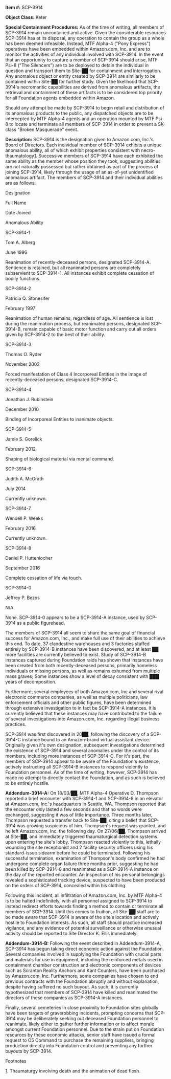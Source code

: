 **Item #:** SCP-3914

**Object Class:** Keter

**Special Containment Procedures:** As of the time of writing, all members of SCP-3914 remain uncontained and active. Given the considerable resources SCP-3914 has at its disposal, any operation to contain the group as a whole has been deemed infeasible. Instead, MTF Alpha-4 ("Pony Express") operatives have been embedded within Amazon.com, Inc. and are to monitor the activities of any individual involved with SCP-3914. In the event that an opportunity to capture a member of SCP-3914 should arise, MTF Psi-8 ("The Silencers") are to be deployed to detain the individual in question and transport them to Site-██ for containment and interrogation. Any anomalous object or entity created by SCP-3914 are similarly to be contained within Site-██ for further study. Given the likelihood that SCP-3914's necromantic capabilities are derived from anomalous artifacts, the retrieval and containment of these artifacts is to be considered top priority for all Foundation agents embedded within Amazon.

Should any attempt be made by SCP-3914 to begin retail and distribution of its anomalous products to the public, any dispatched objects are to be intercepted by MTF Alpha-4 agents and an operation mounted by MTF Psi-8 to locate and terminate all members of SCP-3914 in order to prevent a SK-class "Broken Masquerade" event.

**Description:** SCP-3914 is the designation given to Amazon.com, Inc.'s Board of Directors. Each individual member of SCP-3914 exhibits a unique anomalous ability, all of which exhibit properties consistent with necro-thaumatology[1](javascript:;). Successive members of SCP-3914 have each exhibited the same ability as the member whose position they took, suggesting abilities are not naturally possessed but rather obtained as part of the process of joining SCP-3914, likely through the usage of an as-of-yet unidentified anomalous artifact. The members of SCP-3914 and their individual abilities are as follows:

Designation

Full Name

Date Joined

Anomalous Ability

SCP-3914-1

Tom A. Alberg

June 1996

Reanimation of recently-deceased persons, designated SCP-3914-A. Sentience is retained, but all reanimated persons are completely subservient to SCP-3914-1. All instances exhibit complete cessation of bodily functions.

SCP-3914-2

Patricia Q. Stonesifer

February 1997

Reanimation of human remains, regardless of age. All sentience is lost during the reanimation process, but reanimated persons, designated SCP-3914-B, remain capable of basic motor function and carry out all orders given by SCP-3914-2 to the best of their ability.

SCP-3914-3

Thomas O. Ryder

November 2002

Forced manifestation of Class 4 Incorporeal Entities in the image of recently-deceased persons, designated SCP-3914-C.

SCP-3914-4

Jonathan J. Rubinstein

December 2010

Binding of Incorporeal Entities to inanimate objects.

SCP-3914-5

Jamie S. Gorelick

February 2012

Shaping of biological material via mental command.

SCP-3914-6

Judith A. McGrath

July 2014

Currently unknown.

SCP-3914-7

Wendell P. Weeks

February 2016

Currently unknown.

SCP-3914-8

Daniel P. Huttenlocher

September 2016

Complete cessation of life via touch.

SCP-3914-0

Jeffrey P. Bezos

N/A

None. SCP-3914-0 appears to be a SCP-3914-A instance, used by SCP-3914 as a public figurehead.

The members of SCP-3914 all seem to share the same goal of financial success for Amazon.com, Inc., and make full use of their abilities to achieve this end. To date, 37 clandestine warehouses and 3 factories staffed entirely by SCP-3914-B instances have been discovered, and at least ██ more facilities are currently believed to exist. Study of SCP-3914-B instances captured during Foundation raids has shown that instances have been created from both recently-deceased persons, primarily homeless individuals or missing persons, as well as remains exhumed from multiple mass graves; Some instances show a level of decay consistent with ███ years of decomposition.

Furthermore, several employees of both Amazon.com, Inc and several rival electronic commerce companies, as well as multiple politicians, law enforcement officials and other public figures, have been determined through extensive investigation to in fact be SCP-3914-A instances. It is currently believed that these instances may have contributed to the failure of several investigations into Amazon.com, Inc. regarding illegal business practices.

SCP-3914 was first discovered in 20██, following the discovery of a SCP-3914-C instance bound to an Amazon-brand virtual assistant device. Originally given it's own designation, subsequent investigations determined the existence of SCP-3914 and several anomalies under the control of its members, including more instances of SCP-3914-C. For it's part, the members of SCP-3914 appear to be aware of the Foundation's existence, actively instructing all SCP-3914-B instances to respond violently to Foundation personnel. As of the time of writing, however, SCP-3914 has made no attempt to directly contact the Foundation, and as such is believed to be entirely hostile.

**Addendum-3914-A:** On 18/03/██, MTF Alpha-4 Operative D. Thompson reported a brief encounter with SCP-3914-1 and SCP-3914-8 in an elevator at Amazon.com, Inc.'s headquarters in Seattle, WA. Thompson reported that the encounter only lasted a few seconds and that no words were exchanged, suggesting it was of little importance. Three months later, Thompson requested a transfer back to Site-██, citing a belief that SCP-3914 was growing suspicious of him. Thompson's request was granted, and he left Amazon.com, Inc. the following day. On 27/06/██, Thompson arrived at Site-██, and immediately triggered thaumaturgical detection systems upon entering the site's lobby. Thompson reacted violently to this, lethally wounding the site receptionist and 2 facility security officers using his standard-issue sidearm before he could be terminated. Following his successful termination, examination of Thompson's body confirmed he had undergone complete organ failure three months prior, suggesting he had been killed by SCP-3914-8 and reanimated as a SCP-3914-A instance on the day of the reported encounter. An inspection of his personal belongings revealed a sophisticated tracking device, suspected to have been produced on the orders of SCP-3914, concealed within his clothing.

Following this incident, all infiltration of Amazon.com, Inc. by MTF Alpha-4 is to be halted indefinitely, with all personnel assigned to SCP-3914 to instead redirect efforts towards finding a method to contain or terminate all members of SCP-3914. Until this comes to fruition, all Site-██ staff are to be made aware that SCP-3914 is aware of the site's location and actively hostile to Foundation interests. As such, all staff should practice increased vigilance, and any evidence of potential surveillance or otherwise unusual activity should be reported to Site Director K. Ellis immediately.

**Addendum-3914-B:** Following the event described in Addendum-3914-A, SCP-3914 has begun taking direct economic action against the Foundation. Several companies involved in supplying the Foundation with crucial parts and materials for use in equipment, including the reinforced metals used in containment chamber construction and electronic components of devices such as Scranton Reality Anchors and Kant Counters, have been purchased by Amazon.com, Inc. Furthermore, some companies have chosen to end previous contracts with the Foundation abruptly and without explanation, despite having suffered no such buyout. As such, it is currently hypothesized that members of SCP-3914 have killed and reanimated the directors of these companies as SCP-3914-A instances.

Finally, several cemeteries in close proximity to Foundation sites globally have been targets of graverobbing incidents, prompting concerns that SCP-3914 may be deliberately seeking out deceased Foundation personnel to reanimate, likely either to gather further information or to affect morale amongst current Foundation personnel. Due to the strain put on Foundation resources by these economic attacks, senior staff have issued a formal request to O5 Command to purchase the remaining suppliers, bringing production directly into Foundation control and preventing any further buyouts by SCP-3914.

Footnotes

[1](javascript:;). Thaumaturgy involving death and the animation of dead flesh.
